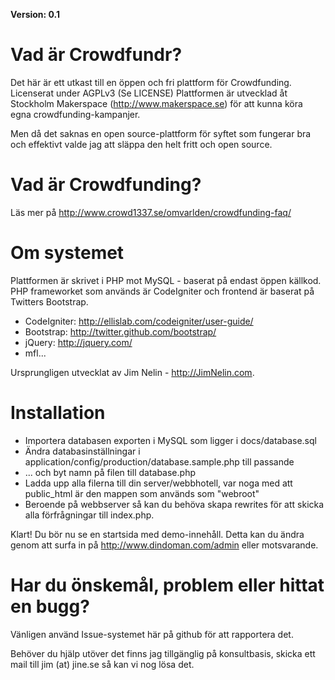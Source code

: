 **Version: 0.1**

Vad är Crowdfundr?
==============
Det här är ett utkast till en öppen och fri plattform för Crowdfunding. Licenserat under AGPLv3 (Se LICENSE)
Plattformen är utvecklad åt Stockholm Makerspace (http://www.makerspace.se) för att kunna köra egna crowdfunding-kampanjer.

Men då det saknas en open source-plattform för syftet som fungerar bra och effektivt valde jag att släppa den helt fritt och open source.

Vad är Crowdfunding?
====================
Läs mer på http://www.crowd1337.se/omvarlden/crowdfunding-faq/


Om systemet
============
Plattformen är skrivet i PHP mot MySQL - baserat på endast öppen källkod.
PHP frameworket som används är CodeIgniter och frontend är baserat på Twitters Bootstrap.

* CodeIgniter: http://ellislab.com/codeigniter/user-guide/
* Bootstrap: http://twitter.github.com/bootstrap/
* jQuery: http://jquery.com/
* mfl...

Ursprungligen utvecklat av Jim Nelin <jim at jine.se> - http://JimNelin.com.

Installation
=============
* Importera databasen exporten i MySQL som ligger i docs/database.sql
* Ändra databasinställningar i application/config/production/database.sample.php till passande
* ... och byt namn på filen till database.php
* Ladda upp alla filerna till din server/webbhotell, var noga med att public_html är den mappen som används som "webroot"
* Beroende på webbserver så kan du behöva skapa rewrites för att skicka alla förfrågningar till index.php.

Klart! Du bör nu se en startsida med demo-innehåll.
Detta kan du ändra genom att surfa in på http://www.dindoman.com/admin eller motsvarande.

Har du önskemål, problem eller hittat en bugg?
==============================================
Vänligen använd Issue-systemet här på github för att rapportera det.

Behöver du hjälp utöver det finns jag tillgänglig på konsultbasis, skicka ett mail till jim (at) jine.se så kan vi nog lösa det.
